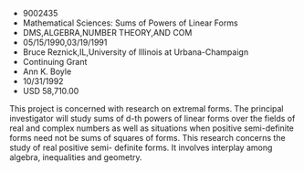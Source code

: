 
* 9002435
* Mathematical Sciences: Sums of Powers of Linear Forms
* DMS,ALGEBRA,NUMBER THEORY,AND COM
* 05/15/1990,03/19/1991
* Bruce Reznick,IL,University of Illinois at Urbana-Champaign
* Continuing Grant
* Ann K. Boyle
* 10/31/1992
* USD 58,710.00

This project is concerned with research on extremal forms. The principal
investigator will study sums of d-th powers of linear forms over the fields of
real and complex numbers as well as situations when positive semi-definite forms
need not be sums of squares of forms. This research concerns the study of real
positive semi- definite forms. It involves interplay among algebra, inequalities
and geometry.
